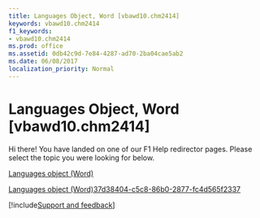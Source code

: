 ```yaml
---
title: Languages Object, Word [vbawd10.chm2414]
keywords: vbawd10.chm2414
f1_keywords:
- vbawd10.chm2414
ms.prod: office
ms.assetid: 0db42c9d-7e84-4287-ad70-2ba04cae5ab2
ms.date: 06/08/2017
localization_priority: Normal
---
```



# Languages Object, Word [vbawd10.chm2414]

Hi there! You have landed on one of our F1 Help redirector pages. Please select the topic you were looking for below.

[Languages object (Word)](https://msdn.microsoft.com/library/e3b1d3f3-de1b-d2fe-962f-5a589842d1b0%28Office.15%29.aspx)

[Languages object (Word)37d38404-c5c8-86b0-2877-fc4d565f2337](https://msdn.microsoft.com/library/37d38404-c5c8-86b0-2877-fc4d565f2337%28Office.15%29.aspx)

[!include[Support and feedback](~/includes/feedback-boilerplate.md)]